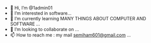 - 👋 Hi, I’m @1admin01
- 👀 I’m interested in software...
- 🌱 I’m currently learning MANY THINGS ABOUT COMPUTER AND SOFTWARE ...
- 💞️ I’m looking to collaborate on ...
- 📫 How to reach me : my mail semiham601@gmail.com ...

<!---
1admin01/1admin01 is a ✨ special ✨ repository because its `README.md` (this file) appears on your GitHub profile.
You can click the Preview link to take a look at your changes.
--->
